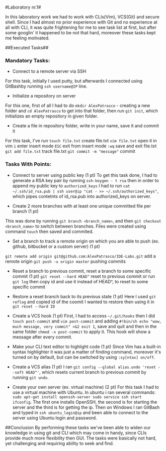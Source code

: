 #Laboratory nr.1#

In this laboratory work we had to work with CLIs(Vim), VCS(Git) and secure shell. Since I had almost no prior experience with Git and no experience at all with CLI, it was quite frightening for me to see task list at first, but after some googlin' it happened to be not that hard, moreover these tasks kept me feeling motivated.

##Executed Tasks##

### Mandatory Tasks:
  - Connect to a remote server via SSH

For this task, initially I used  putty, but afterwards I connected using GitBashby running `ssh username@IP` line.

  - Initialize a repository on server

For this one, first of all I had to do `mkdir AlexPatrasco` - creating a new folder and `cd AlexPatrasco` to get into that folder, then run `git init`, which initializes an empty repository in given folder.

- Create a file in repository folder, write in your name, save it and commit it

For this task, I've run
`touch file.txt` create file.txt
`vim file.txt` open it in vim
`i` enter insert mode
`ESC` exit from insert mode
`:wq` save and exit file.txt
`git add file.txt` track file.txt
`git commit -m "message"` commit

### Tasks With Points:
  - Connect to server using public key (1 pt)
To get this task done, I had to generate a RSA key pair by running `ssh-keygen - t rsa` then in order to append my public key to `authorized_keys` I had to run `cat ~/.ssh/id_rsa.pub | ssh user@ip "cat - >> ~/.ssh/authorized_keys"`, which pipes contetnts of id_rsa.pub into authorized_keys on server.

  - Create 2 more branches with at least one unique committed file per branch (1 pt)

This was done by running `git branch <branch_name>`, and then `git checkout <branch_name>` to switch between branches. Files were created using command `touch` then saved and commited.

  - Set a branch to track a remote origin on which you are able to push (ex. github, bitbucket or a custom server) (1 pt)

 `git remote add origin git@github.com:AlexPatrasco/IDE-Labs.git` add a remote origin
 `git push -u origin master` pushing commits
  - Reset a branch to previous commit, reset a branch to some specific commit (1 pt)
  `git reset --hard HEAD^` reset to previous commit
  or run `git log` then copy id and use it instead of HEAD^, to reset to some specific commit
  - Restore a reset branch back to its previous state (1 pt)
Here I used `git reflog` and copied id of the coomit I wanted to restore then using it in `git reset --hard ID`
  - Create a VCS hook (1 pt)
First, I had to access `~/.git/hooks` then I did `touch post-commit`
and `vim post-commit` and adding
`#!bin/sh
echo "wow, much message, very commit" >&2
exit 1`, save and quit and then in the same folder `chmod -x post-commit` to apply it. This hook will show a message after every commit.
  - Make your CLI text editor to highlight code (1 pt)
Since Vim has a built-in syntax highlighter it was just a matter of finding command, moreover it's turned on by default, but can be switched by using `:sy[ntax] on/off`.
  - Create a VCS alias (1 pt)
  I ran `git config --global alias.undo 'reset --soft HEAD^'`, which resets current branch to previous commit by running `git undo`.

  - Create your own server (ex. virtual machine) (2 pt)
For this task I had to use a virtual machine with Ubuntu.
In ubuntu i ran several commands:
`sudo apt-get install openssh-server
sudo service ssh start
ifconfig`. 
The first one installs OpenSSH, the second is for starting the server and the third is for getting the ip.
Then on Windows I ran GitBash and typed in `ssh ubuntu_login@ip` and been able to connect to the server using Ubuntu login and password.

##Conclusion
By performing these tasks we've been able to widen our knowledge in using git and CLI which may come in handy, since CLIs provide much more flexibility then GUI. The tasks were basically not hard, yet challenging and requiring ability to seek and find.
